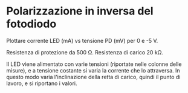 # Polarizzazione in inversa del fotodiodo

Plottare corrente LED (mA) vs tensione PD (mV) per 0 e -5 V.

Resistenza di protezione da 500 Ω. Resistenza di carico 20 kΩ.

Il LED viene alimentato con varie tensioni (riportate nelle colonne delle misure), e a tensione costante si varia la corrente che lo attraversa.
In questo modo varia l'inclinazione della retta di carico, quindi il punto di lavoro, e si riportano i valori.
